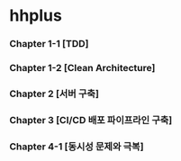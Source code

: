 # hhplus
### Chapter 1-1 [TDD]
### Chapter 1-2 [Clean Architecture]
### Chapter 2 [서버 구축]
### Chapter 3 [CI/CD 배포 파이프라인 구축]
### Chapter 4-1 [동시성 문제와 극복]